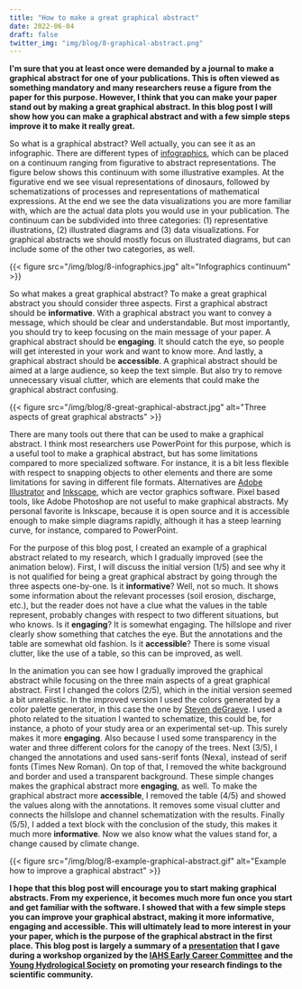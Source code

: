 ```yaml
---
title: "How to make a great graphical abstract"
date: 2022-06-04
draft: false
twitter_img: "img/blog/8-graphical-abstract.png"
---
```


**I'm sure that you at least once were demanded by a journal to make a graphical abstract for one of your publications. This is often viewed as something mandatory and many researchers reuse a figure from the paper for this purpose. However, I think that you can make your paper stand out by making a great graphical abstract. In this blog post I will show how you can make a graphical abstract and with a few simple steps improve it to make it really great.**

So what is a graphical abstract? Well actually, you can see it as an infographic. There are different types of [infographics](https://blogs.scientificamerican.com/sa-visual/visualizing-science-illustration-and-beyond/), which can be placed on a continuum ranging from figurative to abstract representations. The figure below shows this continuum with some illustrative examples. At the figurative end we see visual representations of dinosaurs, followed by schematizations of processes and representations of mathematical expressions. At the end we see the data visualizations you are more familiar with, which are the actual data plots you would use in your publication. The continuum can be subdivided into three categories: (1) representative illustrations, (2) illustrated diagrams and (3) data visualizations. For graphical abstracts we should mostly focus on illustrated diagrams, but can include some of the other two categories, as well.

{{< figure src="/img/blog/8-infographics.jpg" alt="Infographics continuum" >}}

So what makes a great graphical abstract? To make a great graphical abstract you should consider three aspects. First a graphical abstract should be **informative**. With a graphical abstract you want to convey a message, which should be clear and understandable. But most importantly, you should try to keep focusing on the main message of your paper. A graphical abstract should be **engaging**. It should catch the eye, so people will get interested in your work and want to know more. And lastly, a graphical abstract should be **accessible**. A graphical abstract should be aimed at a large audience, so keep the text simple. But also try to remove unnecessary visual clutter, which are elements that could make the graphical abstract confusing.

{{< figure src="/img/blog/8-great-graphical-abstract.jpg" alt="Three aspects of great graphical abstracts" >}}

There are many tools out there that can be used to make a graphical abstract. I think most researchers use PowerPoint for this purpose, which is a useful tool to make a graphical abstract, but has some limitations compared to more specialized software. For instance, it is a bit less flexible with respect to snapping objects to other elements and there are some limitations for saving in different file formats. Alternatives are [Adobe Illustrator](https://www.adbove.com/products/illustrator.html) and [Inkscape](https://inkscape.org), which are vector graphics software. Pixel based tools, like Adobe Photoshop are not useful to make graphical abstracts. My personal favorite is Inkscape, because it is open source and it is accessible enough to make simple diagrams rapidly, although it has a steep learning curve, for instance, compared to PowerPoint.

For the purpose of this blog post, I created an example of a graphical abstract related to my research, which I gradually improved (see the animation below). First, I will discuss the initial version (1/5) and see why it is not qualified for being a great graphical abstract by going through the three aspects one-by-one. Is it **informative**? Well, not so much. It shows some information about the relevant processes (soil erosion, discharge, etc.), but the reader does not have a clue what the values in the table represent, probably changes with respect to two different situations, but who knows. Is it **engaging**? It is somewhat engaging. The hillslope and river clearly show something that catches the eye. But the annotations and the table are somewhat old fashion. Is it **accessible**? There is some visual clutter, like the use of a table, so this can be improved, as well. 

In the animation you can see how I gradually improved the graphical abstract while focusing on the three main aspects of a great graphical abstract. First I changed the colors (2/5), which in the initial version seemed a bit unrealistic. In the improved version I used the colors generated by a color palette generator, in this case the one by [Steven deGraeve](https://www.degraeve.com/color-palette/). I used a photo related to the situation I wanted to schematize, this could be, for instance, a photo of your study area or an experimental set-up. This surely makes it more **engaging**. Also because I used some transparency in the water and three different colors for the canopy of the trees. Next (3/5), I changed the annotations and used sans-serif fonts (Nexa), instead of serif fonts (Times New Roman). On top of that, I removed the white background and border and used a transparent background. These simple changes makes the graphical abstract more **engaging**, as well. To make the graphical abstract more **accessible**, I removed the table (4/5) and showed the values along with the annotations. It removes some visual clutter and connects the hillslope and channel schematization with the results. Finally (5/5), I added a text block with the conclusion of the study, this makes it much more **informative**. Now we also know what the values stand for, a change caused by climate change.

{{< figure src="/img/blog/8-example-graphical-abstract.gif" alt="Example how to improve a graphical abstract" >}}

**I hope that this blog post will encourage you to start making graphical abstracts. From my experience, it becomes much more fun once you start and get familiar with the software. I showed that with a few simple steps you can improve your graphical abstract, making it more informative, engaging and accessible. This will ultimately lead to more interest in your your paper, which is the purpose of the graphical abstract in the first place. This blog post is largely a summary of a [presentation](/presentations/2022-iahs-3/) that I gave during a workshop organized by the [IAHS Early Career Committee](https://iahs.info/About-IAHS/Early-Career-Committee-.do) and the [Young Hydrological Society](https://younghs.com) on promoting your research findings to the scientific community.**
